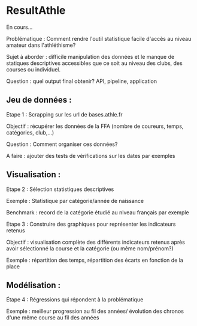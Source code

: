# ResultAthle

En cours...

Problématique : Comment rendre l'outil statistique facile d'accès au niveau amateur dans l'athléthisme?

Sujet à aborder : difficile manipulation des données et le manque de statiques descriptives accessibles que ce soit au niveau des clubs, des courses ou individuel.

Question : quel output final obtenir? API, pipeline, application

## Jeu de données :

Etape 1 : Scrapping sur les url de bases.athle.fr

Objectif : récupérer les données de la FFA (nombre de coureurs, temps, catégories, club,...)

Question : Comment organiser ces données?

A faire : ajouter des tests de vérifications sur les dates par exemples

## Visualisation :

Etape 2 : Sélection statistiques descriptives

Exemple : Statistique par catégorie/année de naissance

Benchmark : record de la catégorie étudié au niveau français par exemple

Etape 3 : Construire des graphiques pour représenter les indicateurs retenus

Objectif : visualisation complète des différents indicateurs retenus après avoir sélectionné la course et la catégorie (ou même nom/prénom?)

Exemple : répartition des temps, répartition des écarts en fonction de la place

## Modélisation :

Étape 4 : Régressions qui répondent à la problématique

Exemple : meilleur progression au fil des années/ évolution des chronos d'une même course au fil des années

